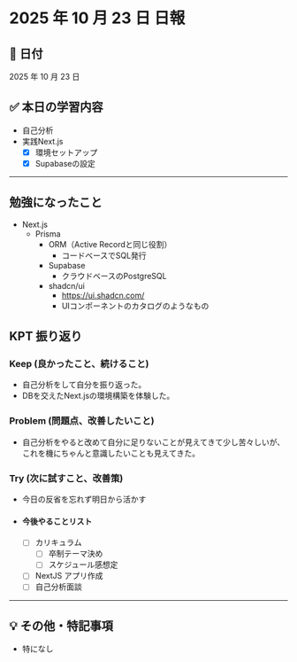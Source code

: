 # 2025 年 10 月 23 日 日報

## 📅 日付

2025 年 10 月 23 日

## ✅ 本日の学習内容

- 自己分析
- 実践Next.js
  - [x] 環境セットアップ
  - [x] Supabaseの設定

---

## 勉強になったこと

- Next.js
  - Prisma
    - ORM（Active Recordと同じ役割）
      - コードベースでSQL発行
    - Supabase
      - クラウドベースのPostgreSQL
    - shadcn/ui 
      - https://ui.shadcn.com/
      - UIコンポーネントのカタログのようなもの

## KPT 振り返り

### Keep (良かったこと、続けること)

- 自己分析をして自分を振り返った。
- DBを交えたNext.jsの環境構築を体験した。

### Problem (問題点、改善したいこと)

- 自己分析をやると改めて自分に足りないことが見えてきて少し苦々しいが、これを機にちゃんと意識したいことも見えてきた。

### Try (次に試すこと、改善策)

- 今日の反省を忘れず明日から活かす

- #### 今後やることリスト
  - [ ] カリキュラム
    - [ ] 卒制テーマ決め
    - [ ] スケジュール感想定
  - [ ] NextJS アプリ作成
  - [ ] 自己分析面談

---

## 💡 その他・特記事項

- 特になし
